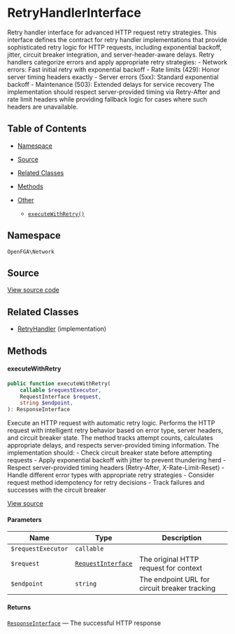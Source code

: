 # RetryHandlerInterface

Retry handler interface for advanced HTTP request retry strategies. This interface defines the contract for retry handler implementations that provide sophisticated retry logic for HTTP requests, including exponential backoff, jitter, circuit breaker integration, and server-header-aware delays. Retry handlers categorize errors and apply appropriate retry strategies: - Network errors: Fast initial retry with exponential backoff - Rate limits (429): Honor server timing headers exactly - Server errors (5xx): Standard exponential backoff - Maintenance (503): Extended delays for service recovery The implementation should respect server-provided timing via Retry-After and rate limit headers while providing fallback logic for cases where such headers are unavailable.

## Table of Contents

* [Namespace](#namespace)
* [Source](#source)
* [Related Classes](#related-classes)
* [Methods](#methods)

* [Other](#other)
    * [`executeWithRetry()`](#executewithretry)

## Namespace

`OpenFGA\Network`

## Source

[View source code](https://github.com/evansims/openfga-php/blob/main/src/Network/RetryHandlerInterface.php)

## Related Classes

* [RetryHandler](Network/RetryHandler.md) (implementation)

## Methods

#### executeWithRetry

```php
public function executeWithRetry(
    callable $requestExecutor,
    RequestInterface $request,
    string $endpoint,
): ResponseInterface

```

Execute an HTTP request with automatic retry logic. Performs the HTTP request with intelligent retry behavior based on error type, server headers, and circuit breaker state. The method tracks attempt counts, calculates appropriate delays, and respects server-provided timing information. The implementation should: - Check circuit breaker state before attempting requests - Apply exponential backoff with jitter to prevent thundering herd - Respect server-provided timing headers (Retry-After, X-Rate-Limit-Reset) - Handle different error types with appropriate retry strategies - Consider request method idempotency for retry decisions - Track failures and successes with the circuit breaker

[View source](https://github.com/evansims/openfga-php/blob/main/src/Network/RetryHandlerInterface.php#L55)

#### Parameters

| Name               | Type                                               | Description                                   |
| ------------------ | -------------------------------------------------- | --------------------------------------------- |
| `$requestExecutor` | `callable`                                         |                                               |
| `$request`         | [`RequestInterface`](Requests/RequestInterface.md) | The original HTTP request for context         |
| `$endpoint`        | `string`                                           | The endpoint URL for circuit breaker tracking |

#### Returns

[`ResponseInterface`](Responses/ResponseInterface.md) — The successful HTTP response
